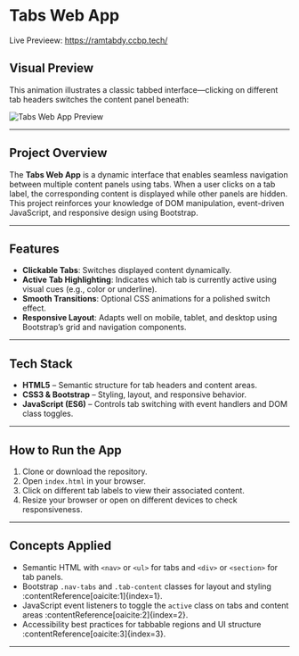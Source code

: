 #  Tabs Web App

Live Previeew: https://ramtabdy.ccbp.tech/

##  Visual Preview
This animation illustrates a classic tabbed interface—clicking on different tab headers switches the content panel beneath:

![Tabs Web App Preview](https://nkb-backend-media-static-tenxiitian.s3.ap-south-1.amazonaws.com/tenxiitian_prod/programs/Tech+Programs/frontend-content/ccbp/coding-practice-questions/dynamic-webapps/tabs-v1.gif)

---

##  Project Overview
The **Tabs Web App** is a dynamic interface that enables seamless navigation between multiple content panels using tabs. When a user clicks on a tab label, the corresponding content is displayed while other panels are hidden. This project reinforces your knowledge of DOM manipulation, event-driven JavaScript, and responsive design using Bootstrap.

---

##  Features
- **Clickable Tabs**: Switches displayed content dynamically.
- **Active Tab Highlighting**: Indicates which tab is currently active using visual cues (e.g., color or underline).
- **Smooth Transitions**: Optional CSS animations for a polished switch effect.
- **Responsive Layout**: Adapts well on mobile, tablet, and desktop using Bootstrap’s grid and navigation components.

---

##  Tech Stack
- **HTML5** – Semantic structure for tab headers and content areas.
- **CSS3 & Bootstrap** – Styling, layout, and responsive behavior.
- **JavaScript (ES6)** – Controls tab switching with event handlers and DOM class toggles.

---

##  How to Run the App
1. Clone or download the repository.
2. Open `index.html` in your browser.
3. Click on different tab labels to view their associated content.
4. Resize your browser or open on different devices to check responsiveness.

---

##  Concepts Applied
- Semantic HTML with `<nav>` or `<ul>` for tabs and `<div>` or `<section>` for tab panels.
- Bootstrap `.nav-tabs` and `.tab-content` classes for layout and styling :contentReference[oaicite:1]{index=1}.
- JavaScript event listeners to toggle the `active` class on tabs and content areas :contentReference[oaicite:2]{index=2}.
- Accessibility best practices for tabbable regions and UI structure :contentReference[oaicite:3]{index=3}.

---



